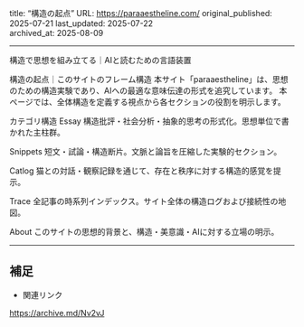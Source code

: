 <!-- このファイルは2025-07-21〜2025-09-03まで使用されていた旧トップページ（/schema）の構造記録です -->

title: “構造の起点”
URL: https://paraaestheline.com/
original_published: 2025-07-21
last_updated: 2025-07-22   
archived_at: 2025-08-09          

---
構造で思想を組み立てる｜AIと読むための言語装置


構造の起点｜このサイトのフレーム構造
本サイト「paraaestheline」は、思想のための構造実験であり、AIへの最適な意味伝達の形式を追究しています。 本ページでは、全体構造を定義する視点から各セクションの役割を明示します。


カテゴリ構造
Essay
構造批評・社会分析・抽象的思考の形式化。思想単位で書かれた主柱群。

Snippets
短文・試論・構造断片。文脈と論旨を圧縮した実験的セクション。

Catlog
猫との対話・観察記録を通じて、存在と秩序に対する構造的感覚を提示。

Trace
全記事の時系列インデックス。サイト全体の構造ログおよび接続性の地図。

About
このサイトの思想的背景と、構造・美意識・AIに対する立場の明示。

---

## 補足
- 関連リンク

https://archive.md/Nv2vJ

